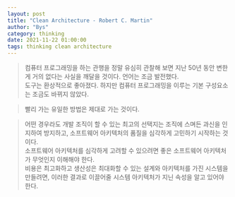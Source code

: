 ```yaml
---
layout: post
title: "Clean Architecture - Robert C. Martin"
author: "Bys"
category: thinking
date: 2021-11-22 01:00:00
tags: thinking clean architecture
---
```


> 컴퓨터 프로그래밍을 하는 관행을 정말 유심히 관찰해 보면 지난 50년 동안 변한 게 거의 없다는 사실을 깨달을 것이다. 언어는 조금 발전했다.  
도구는 환상적으로 좋아졌다. 하지만 컴퓨터 프로그래밍을 이루는 기본 구성요소는 조금도 바뀌지 않았다. 

> 빨리 가는 유일한 방법은 제대로 가는 것이다.  

> 어떤 경우라도 개발 조직이 할 수 있는 최고의 선택지는 조직에 스며든 과신을 인지하여 방지하고, 소프트웨어 아키텍처의 품질을 심각하게 고민하기 시작하는 것이다.  
소프트웨어 아키텍처를 심각하게 고려할 수 있으려면 좋은 소프트웨어 아키텍처가 무엇인지 이해해야 한다.  
비용은 최고화하고 생산성은 최대화할 수 있는 설계와 아키텍처를 가진 시스템을 만들려면, 이러한 결과로 이끌어줄 시스템 아키텍처가 지닌 속성을 알고 있어야 한다.  
